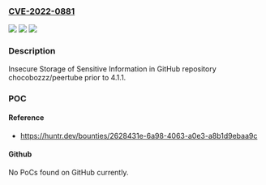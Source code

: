 ### [CVE-2022-0881](https://cve.mitre.org/cgi-bin/cvename.cgi?name=CVE-2022-0881)
![](https://img.shields.io/static/v1?label=Product&message=chocobozzz%2Fpeertube&color=blue)
![](https://img.shields.io/static/v1?label=Version&message=n%2Fa&color=blue)
![](https://img.shields.io/static/v1?label=Vulnerability&message=CWE-922%20Insecure%20Storage%20of%20Sensitive%20Information&color=brighgreen)

### Description

Insecure Storage of Sensitive Information in GitHub repository chocobozzz/peertube prior to 4.1.1.

### POC

#### Reference
- https://huntr.dev/bounties/2628431e-6a98-4063-a0e3-a8b1d9ebaa9c

#### Github
No PoCs found on GitHub currently.

